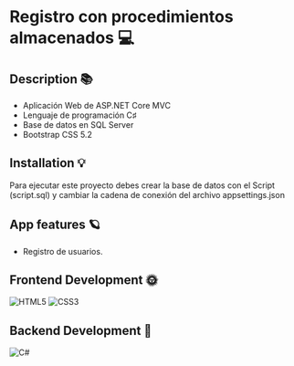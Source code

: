 # Registro con procedimientos almacenados 💻
## Description 📚
 - Aplicación Web de ASP.NET Core MVC
- Lenguaje de programación C♯
- Base de datos en SQL Server
- Bootstrap CSS 5.2 
## Installation 💡 
 Para ejecutar este proyecto debes crear la base de datos con el Script (script.sql) y cambiar la cadena de conexión del archivo appsettings.json 
## App features 🪐
 - Registro de usuarios. 
## Frontend Development 🌞 
 ![HTML5](https://img.shields.io/badge/html5-%23E34F26.svg?style=for-the-badge&logo=html5&logoColor=white) ![CSS3](https://img.shields.io/badge/css3-%231572B6.svg?style=for-the-badge&logo=css3&logoColor=white) 
## Backend Development 🌚 
 ![C#](https://img.shields.io/badge/c%23-%23239120.svg?style=for-the-badge&logo=c-sharp&logoColor=white) 
 
